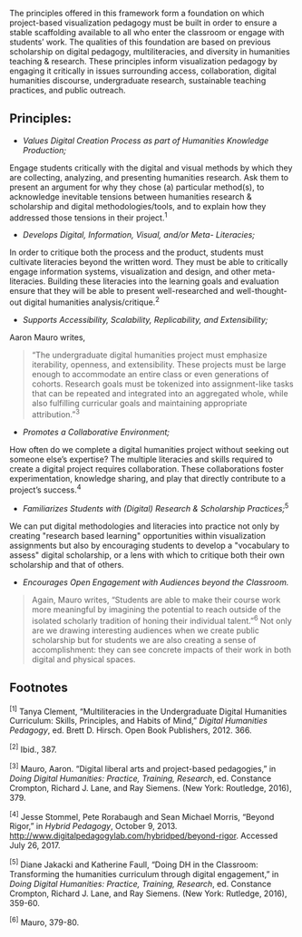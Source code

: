 The principles offered in this framework form a foundation on which project-based visualization pedagogy must be built in order to ensure a stable scaffolding available to all who enter the classroom or engage with students’ work. The qualities of this foundation are based on previous scholarship on digital pedagogy, multiliteracies, and diversity in humanities teaching & research. These principles inform visualization pedagogy by engaging it critically in issues surrounding access, collaboration, digital humanities discourse, undergraduate research, sustainable teaching practices, and public outreach.

## Principles:

* _Values Digital Creation Process as part of Humanities Knowledge Production;_

Engage students critically with the digital and visual methods by which they are collecting, analyzing, and presenting humanities research. Ask them to present an argument for why they chose (a) particular method(s), to acknowledge inevitable tensions between humanities research & scholarship and digital methodologies/tools, and to explain how they addressed those tensions in their project.<sup>1</sup>

* _Develops Digital, Information, Visual, and/or Meta- Literacies;_

In order to critique both the process and the product, students must cultivate literacies beyond the written word. They must be able to critically engage information systems, visualization and design, and other meta-literacies. Building these literacies into the learning goals and evaluation ensure that they will be able to present well-researched and well-thought-out digital humanities analysis/critique.<sup>2</sup>

* _Supports Accessibility, Scalability, Replicability, and Extensibility;_

Aaron Mauro writes,

> “The undergraduate digital humanities project must emphasize iterability, openness, and extensibility. These projects must be large enough to accommodate an entire class or even generations of cohorts. Research goals must be tokenized into assignment-like tasks that can be repeated and integrated into an aggregated whole, while also fulfilling curricular goals and maintaining appropriate attribution.”<sup>3</sup>

* _Promotes a Collaborative Environment;_

How often do we complete a digital humanities project without seeking out someone else’s expertise? The multiple literacies and skills required to create a digital project requires collaboration. These collaborations foster experimentation, knowledge sharing, and play that directly contribute to a project’s success.<sup>4</sup>

* _Familiarizes Students with (Digital) Research & Scholarship Practices;_<sup>5</sup>

We can put digital methodologies and literacies into practice not only by creating "research based learning" opportunities within visualization assignments but also by encouraging students to develop a "vocabulary to assess" digital scholarship, or a lens with which to critique both their own scholarship and that of others.

* _Encourages Open Engagement with Audiences beyond the Classroom._

> Again, Mauro writes, “Students are able to make their course work more meaningful by imagining the potential to reach outside of the isolated scholarly tradition of honing their individual talent.”<sup>6</sup> Not only are we drawing interesting audiences when we create public scholarship but for students we are also creating a sense of accomplishment: they can see concrete impacts of their work in both digital and physical spaces.

## Footnotes
<sup>[1]</sup> Tanya Clement, “Multiliteracies in the Undergraduate Digital Humanities Curriculum: Skills, Principles, and Habits of Mind,” _Digital Humanities Pedagogy_, ed. Brett D. Hirsch. Open Book Publishers, 2012. 366.

<sup>[2]</sup> Ibid., 387.

<sup>[3]</sup> Mauro, Aaron. “Digital liberal arts and project-based pedagogies,” in _Doing Digital Humanities: Practice, Training, Research_, ed. Constance Crompton, Richard J. Lane, and Ray Siemens. (New York: Routledge, 2016), 379.

<sup>[4]</sup> Jesse Stommel, Pete Rorabaugh and Sean Michael Morris, “Beyond Rigor,” in _Hybrid Pedagogy_, October 9, 2013. http://www.digitalpedagogylab.com/hybridped/beyond-rigor. Accessed July 26, 2017.

<sup>[5]</sup> Diane Jakacki and Katherine Faull, “Doing DH in the Classroom: Transforming the humanities curriculum through digital engagement,” in _Doing Digital Humanities: Practice, Training, Research_, ed. Constance Crompton, Richard J. Lane, and Ray Siemens. (New York: Rutledge, 2016), 359-60.

<sup>[6]</sup> Mauro, 379-80.
